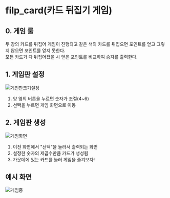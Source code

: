 # filp_card(카드 뒤집기 게임)
## 0. 게임 룰
두 장의 카드를 뒤집어 게임이 진행되고 같은 색의 카드를 뒤집으면 포인트를 얻고 그렇지 않으면 포인트를 얻지 못한다.<br>
모든 카드가 다 뒤집어졌을 시 얻은 포인트를 비교하여 승자를 출력한다.

## 1. 게임판 설정
![게인판크기설정](https://github.com/lightstar12/flip_card/assets/37330059/0c8f80ce-192a-4cd8-8fd2-e6f282c9d2e6)
1. 양 옆의 버튼을 누르면 숫자가 조절(4~6)
2. 선택을 누르면 게임 화면으로 이동

## 2. 게임판 생성
![게임화면](https://github.com/lightstar12/test-1/assets/37330059/6940fbac-0859-4812-af04-c0b051a74f34)
1. 이전 화면에서 "선택"을 눌러서 출력되는 화면
2. 설정한 숫자의 제곱수만큼 카드가 생성됨
3. 가운데에 있는 카드를 눌러 게임을 즐겨보자!

## 예시 화면
![게임중](https://github.com/lightstar12/test-1/assets/37330059/292a74eb-7d03-4535-84cd-5b5536a4251b)
